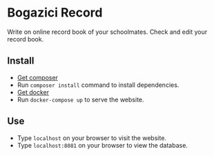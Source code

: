 # Bogazici Record

Write on online record book of your schoolmates. Check and edit your record book.

## Install

* [Get composer](https://getcomposer.org/download/)
* Run `composer install` command to install dependencies.
* [Get docker](https://docs.docker.com/install/)
* Run `docker-compose up` to serve the website.

## Use

* Type `localhost` on your browser to visit the website.
* Type `localhost:8081` on your browser to view the database.
